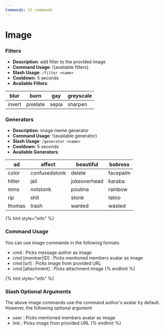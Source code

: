 ```yaml
---
Commands: 32 commands
---
```


# Image

### Filters

* **Description**: add filter to the provided image
* **Command Usage**: !{avaliable filters}
* **Slash Usage**: `/filter <name>`&#x20;
* **Cooldown**: 5 seconds
* **Available Filters**:

| blur   | burn     | gay   | greyscale |
| ------ | -------- | ----- | --------- |
| invert | pixelate | sepia | sharpen   |

### Generators

* **Description**: image meme generator
* **Command Usage**: !{available generator}
* **Slash Usage**: `/generator <name>`&#x20;
* **Cooldown**: 5 seconds
* **Available Generators**:

| ad     | affect        | beautiful    | bobross  |
| ------ | ------------- | ------------ | -------- |
| color  | confusedstonk | delete       | facepalm |
| hitler | jail          | jokeoverhead | karaba   |
| mms    | notstonk      | poutine      | rainbow  |
| rip    | shit          | stonk        | tatoo    |
| thomas | trash         | wanted       | wasted   |



{% hint style="info" %}
### Command Usage

You can use image commands in the following formats

* cmd : Picks message author as image
* cmd \[member|ID] : Picks mentioned members avatar as image
* cmd \[url] : Picks image from provided URL
* cmd \[attachment] : Picks attachment image
{% endhint %}

{% hint style="info" %}
### Slash Optional Arguments

The above image commands use the command author's avatar by default. However, the following optional argument

* user : Picks mentioned members avatar as image
* link : Picks image from provided URL
{% endhint %}